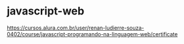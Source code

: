 # javascript-web
https://cursos.alura.com.br/user/renan-ludierre-souza-0402/course/javascript-programando-na-linguagem-web/certificate

